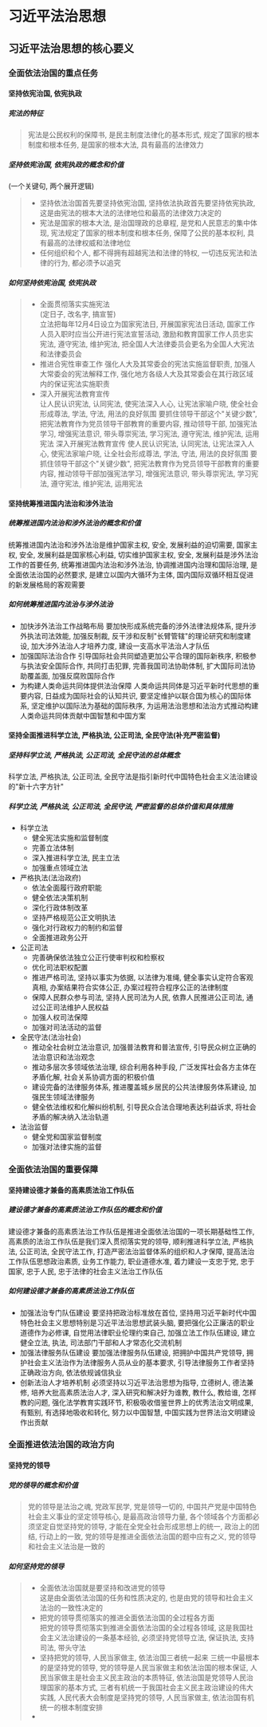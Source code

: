 # 习近平法治思想
## 习近平法治思想的核心要义
### 全面依法治国的重点任务
#### 坚持依宪治国, 依宪执政
##### 宪法的特征
> 宪法是公民权利的保障书, 是民主制度法律化的基本形式, 规定了国家的根本制度和根本任务, 是国家的根本大法, 具有最高的法律效力
##### 坚持依宪治国, 依宪执政的概念和价值
(一个关键句, 两个展开逻辑)    
> - 坚持依法治国首先要坚持依宪治国, 坚持依法执政首先要坚持依宪执政, 这是由宪法的根本大法的法律地位和最高的法律效力决定的
> - 宪法是国家的根本大法, 是治国理政的总章程, 是党和人民意志的集中体现, 宪法规定了国家的根本制度和根本任务, 保障了公民的基本权利, 具有最高的法律权威和法律地位
> - 任何组织和个人, 都不得拥有超越宪法和法律的特权, 一切违反宪法和法律的行为, 都必须予以追究
##### 如何坚持依宪治国, 依宪执政
> - 全面贯彻落实实施宪法     
(定日子, 改名字, 搞宣誓)     
立法把每年12月4日设立为国家宪法日, 开展国家宪法日活动, 国家工作人员入职时应当公开进行宪法宣誓活动, 激励和教育国家工作人员忠实宪法, 遵守宪法, 维护宪法, 把全国人大法律委员会更名为全国人大宪法和法律委员会
> - 推进合宪性审查工作
强化人大及其常委会的宪法实施监督职责, 加强人大常委会的宪法解释工作, 强化地方各级人大及其常委会在其行政区域内的保证宪法实施职责
> - 深入开展宪法教育宣传     
让人民认识宪法, 认同宪法, 使宪法深入人心, 让宪法家喻户晓, 使全社会形成尊法, 学法, 守法, 用法的良好氛围
要抓住领导干部这个"关键少数", 把宪法教育作为党员领导干部教育的重要内容, 推动领导干部, 加强宪法学习, 增强宪法意识, 带头尊崇宪法, 学习宪法, 遵守宪法, 维护宪法, 运用宪法
> 深入开展宪法教育宣传
使人民认识宪法, 认同宪法, 让宪法深入人心, 使宪法家喻户晓, 让全社会形成尊法, 学法, 守法, 用法的良好氛围
要抓住领导干部这个"关键少数", 把宪法教育作为党员领导干部教育的重要内容, 推动领导干部加强宪法学习, 增强宪法意识, 带头尊崇宪法, 学习宪法, 遵守宪法, 维护宪法, 运用宪法

#### 坚持统筹推进国内法治和涉外法治
##### 统筹推进国内法治和涉外法治的概念和价值
统筹推进国内法治和涉外法治是维护国家主权, 安全, 发展利益的迫切需要, 国家主权, 安全, 发展利益是国家核心利益, 切实维护国家主权, 安全, 发展利益是涉外法治工作的首要任务, 统筹推进国内法治和涉外法治, 协调推进国内治理和国际治理, 是全面依法治国的必然要求, 是建立以国内大循环为主体, 国内国际双循环相互促进的新发展格局的客观需要
##### 如何统筹推进国内法治与涉外法治
- 加快涉外法治工作战略布局
要加快形成系统完备的涉外法律法规体系, 提升涉外执法司法效能, 加强反制裁, 反干涉和反制"长臂管辖"的理论研究和制度建设, 加大涉外法治人才培养力度, 建设一支高水平法治人才队伍
- 加强国际法治合作
引导国际社会共同塑造更加公平合理的国际新秩序, 积极参与执法安全国际合作, 共同打击犯罪, 完善我国司法协助体制, 扩大国际司法协助覆盖面, 加强反腐败国际合作
- 为构建人类命运共同体提供法治保障
人类命运共同体是习近平新时代思想的重要内容, 日益成为国际社会的认知共识, 要坚定维护以联合国为核心的国际体系, 坚定维护以国际法为基础的国际秩序, 为运用法治思想和法治方式推动构建人类命运共同体贡献中国智慧和中国方案

#### 坚持全面推进科学立法, 严格执法, 公正司法, 全民守法(补充严密监督)
##### 坚持科学立法, 严格执法, 公正司法, 全民守法的总体概念
科学立法, 严格执法, 公正司法, 全民守法是指引新时代中国特色社会主义法治建设的"新十六字方针"
##### 科学立法, 严格执法, 公正司法, 全民守法, 严密监督的总体价值和具体措施
- 科学立法
  - 健全宪法实施和监督制度  
  - 完善立法体制  
  - 深入推进科学立法, 民主立法  
  - 加强重点领域立法
- 严格执法(法治政府)
  - 依法全面履行政府职能
  - 健全依法决策机制
  - 深化行政体制改革
  - 坚持严格规范公正文明执法
  - 强化对行政权力的制约和监督
  - 全面推进政务公开
- 公正司法
  - 完善确保依法独立公正行使审判权和检察权    
  - 优化司法职权配置    
  - 推进严格司法, 坚持以事实为依据, 以法律为准绳, 健全事实认定符合客观真相, 办案结果符合实体公正, 办案过程符合程序公正的法律制度
  - 保障人民群众参与司法, 坚持人民司法为人民, 依靠人民推进公正司法, 通过公正司法维护人民权益
  - 加强人权司法保障
  - 加强对司法活动的监督
- 全民守法(法治社会)
  - 推动全社会树立法治意识, 加强普法教育和普法宣传, 引导民众树立正确的法治意识和法治观念
  - 推动多层次多领域依法治理, 综合利用各种手段, 广泛发挥社会各方主体在矛盾化解, 社会关系协调方面的积极价值
  - 建设完备的法律服务体系, 推进覆盖城乡居民的公共法律服务体系建设, 加强民生领域法律服务
  - 健全依法维权和化解纠纷机制, 引导民众合法合理地表达利益诉求, 将社会矛盾的解决纳入法治轨道
- 法治监督
  - 健全党和国家监督制度    
  - 加强对法律实施的监督
 
### 全面依法治国的重要保障
#### 坚持建设德才兼备的高素质法治工作队伍
##### 建设德才兼备的高素质法治工作队伍的概念和价值
建设德才兼备的高素质法治工作队伍是推进全面依法治国的一项长期基础性工作, 高素质的法治工作队伍是我们深入贯彻落实党的领导, 顺利推进科学立法, 严格执法, 公正司法, 全民守法工作, 打造严密法治监督体系的组织和人才保障, 提高法治工作队伍思想政治素质, 业务工作能力, 职业道德水准, 着力建设一支忠于党, 忠于国家, 忠于人民, 忠于法律的社会主义法治工作队伍
##### 如何建设德才兼备的高素质法治工作队伍
- 加强法治专门队伍建设
要坚持把政治标准放在首位, 坚持用习近平新时代中国特色社会主义思想特别是习近平法治思想武装头脑, 要把强化公正廉洁的职业道德作为必修课, 自觉用法律职业伦理约束自己, 加强立法工作队伍建设, 建立健全立法, 执法, 司法部门干部和人才常态化交流机制
- 加强法律服务队伍建设
要加强法律服务队伍建设, 把拥护中国共产党领导, 拥护社会主义法治作为法律服务人员从业的基本要求, 引导法律服务工作者坚持正确政治方向, 依法依规诚信执业
- 创新法治人才培养机制
必须坚持以习近平法治思想为指导, 立德树人, 德法兼修, 培养大批高素质法治人才, 深入研究和解决好为谁教, 教什么, 教给谁, 怎样教的问题, 强化法学教育实践环节, 积极吸收借鉴世界上的优秀法治文明成果, 有甄别, 有选择地吸收和转化, 努力以中国智慧, 中国实践为世界法治文明建设作出贡献

### 全面推进依法治国的政治方向
#### 坚持党的领导
##### 党的领导的概念和价值
> 党的领导是法治之魂, 党政军民学, 党是领导一切的, 中国共产党是中国特色社会主义事业的坚定领导核心, 是最高政治领导力量, 各个领域各个方面都必须坚定自觉坚持党的领导, 才能在全党全社会形成思想上的统一, 政治上的团结, 行动上的一致, 党的领导是推进全面依法治国的题中应有之义, 党的领导和社会主义法治是一致的     
##### 如何坚持党的领导
> - 全面依法治国就是要坚持和改进党的领导     
这是由全面依法治国的任务和性质决定的, 也是由党的领导和社会主义法治的一致性决定的
> - 把党的领导贯彻落实的推进全面依法治国的全过程各方面    
把党的领导贯彻落实到推进全面依法治国的全过程各领域, 这是我国社会主义法治建设的一条基本经验, 必须坚持党领导立法, 保证执法, 支持司法, 带头守法
> - 坚持把党的领导, 人民当家做主, 依法治国三者统一起来
三统一中最根本的是坚持党的领导, 党的领导是人民当家做主和依法治国的根本保证, 人民当家做主是社会主义民主政治的本质特征, 依法治国是党领导人民治理国家的基本方式, 三者有机统一于我国社会主义民主政治建设的伟大实践, 人民代表大会制度是坚持党的领导, 人民当家做主, 依法治国有机统一的根本制度安排
> - 
